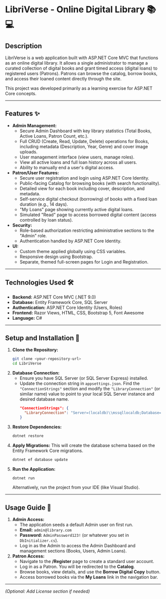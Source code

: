 ﻿# LibriVerse - Online Digital Library 📚💻

## Description

LibriVerse is a web application built with ASP.NET Core MVC that functions as an online digital library. It allows a single administrator to manage a curated collection of digital books and grant timed access (digital loans) to registered users (Patrons). Patrons can browse the catalog, borrow books, and access their loaned content directly through the site.

This project was developed primarily as a learning exercise for ASP.NET Core concepts.

---

## Features ✨

* **Admin Management:**
    * Secure Admin Dashboard with key library statistics (Total Books, Active Loans, Patron Count, etc.).
    * Full CRUD (Create, Read, Update, Delete) operations for Books, including metadata (Description, Year, Genre) and cover image uploads.
    * User management interface (view users, manage roles).
    * View all active loans and full loan history across all users.
    * Ability to manually end a user's digital access.
* **Patron/User Features:**
    * Secure user registration and login using ASP.NET Core Identity.
    * Public-facing Catalog for browsing books (with search functionality).
    * Detailed view for each book including cover, description, and metadata.
    * Self-service digital checkout (borrowing) of books with a fixed loan duration (e.g., 14 days).
    * "My Loans" page showing currently active digital loans.
    * Simulated "Read" page to access borrowed digital content (access controlled by loan status).
* **Security:**
    * Role-based authorization restricting administrative sections to the "Admin" role.
    * Authentication handled by ASP.NET Core Identity.
* **UI:**
    * Custom theme applied globally using CSS variables.
    * Responsive design using Bootstrap.
    * Separate, themed full-screen pages for Login and Registration.

---

## Technologies Used 🛠️

* **Backend:** ASP.NET Core MVC (.NET 9.0)
* **Database:** Entity Framework Core, SQL Server
* **Authentication:** ASP.NET Core Identity (Users, Roles)
* **Frontend:** Razor Views, HTML, CSS, Bootstrap 5, Font Awesome
* **Language:** C#

---

## Setup and Installation 🚀

1.  **Clone the Repository:**
    ```bash
    git clone <your-repository-url>
    cd LibriVerse
    ```
2.  **Database Connection:**
    * Ensure you have SQL Server (or SQL Server Express) installed.
    * Update the connection string in `appsettings.json`. Find the `"ConnectionStrings"` section and modify the `"LibraryConnection"` (or similar name) value to point to your local SQL Server instance and desired database name.
        ```json
        "ConnectionStrings": {
          "LibraryConnection": "Server=(localdb)\\mssqllocaldb;Database=LibriVerseDB;Trusted_Connection=True;MultipleActiveResultSets=true" 
        }
        ```
3.  **Restore Dependencies:**
    ```bash
    dotnet restore
    ```
4.  **Apply Migrations:** This will create the database schema based on the Entity Framework Core migrations.
    ```bash
    dotnet ef database update
    ```
5.  **Run the Application:**
    ```bash
    dotnet run
    ```
    Alternatively, run the project from your IDE (like Visual Studio).

---

## Usage Guide 📖

1.  **Admin Access:**
    * The application seeds a default Admin user on first run.
    * **Email:** `admin@library.com`
    * **Password:** `AdminPassword123!` (or whatever you set in `DbInitializer.cs`).
    * Log in as the Admin to access the Admin Dashboard and management sections (Books, Users, Admin Loans).
2.  **Patron Access:**
    * Navigate to the **/Register** page to create a standard user account.
    * Log in as a Patron. You will be redirected to the **Catalog**.
    * Browse books, view details, and use the **Borrow Digital Copy** button.
    * Access borrowed books via the **My Loans** link in the navigation bar.

---

*(Optional: Add License section if needed)*